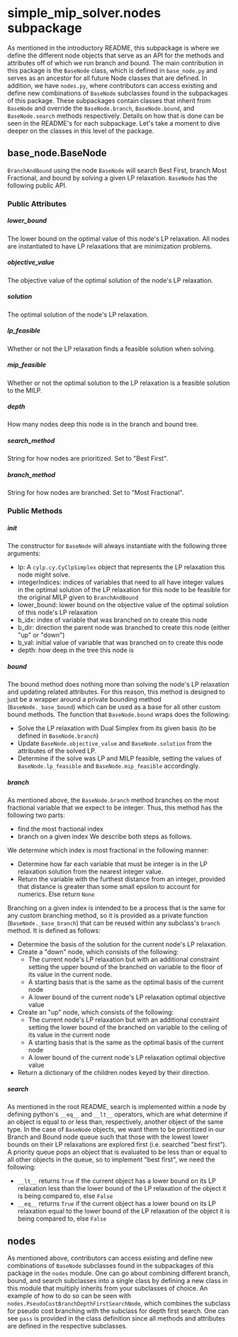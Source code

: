 # simple_mip_solver.nodes subpackage

As mentioned in the introductory README, this subpackage is where we define
the different node objects that serve as an API for the methods and attributes
off of which we run branch and bound. The main contribution in this package
is the `BaseNode` class, which is defined in `base_node.py` and serves as an
ancestor for all future Node classes that are defined. In addition, we have
`nodes.py`, where contributors can access existing and define new combinations
of `BaseNode` subclasses found in the subpackages of this package. These subpackages
contain classes that inherit from `BaseNode` and override the `BaseNode.branch`,
`BaseNode.bound`, and `BaseNode.search` methods respectively. Details on how that is
done can be seen in the README's for each subpackage. Let's take a moment to
dive deeper on the classes in this level of the package.

## base_node.BaseNode
`BranchAndBound` using the node `BaseNode` will search Best First, branch Most
Fractional, and bound by solving a given LP relaxation. `BaseNode` has the following
public API.

### Public Attributes

##### lower_bound
The lower bound on the optimal value of this node's LP relaxation. All nodes
are instantiated to have LP relaxations that are minimization problems.

##### objective_value
The objective value of the optimal solution of the node's LP relaxation.

##### solution
The optimal solution of the node's LP relaxation.

##### lp_feasible
Whether or not the LP relaxation finds a feasible solution when solving.

##### mip_feasible
Whether or not the optimal solution to the LP relaxation is a feasible solution
to the MILP.

##### depth
How many nodes deep this node is in the branch and bound tree.

##### search_method
String for how nodes are prioritized. Set to "Best First".

##### branch_method
String for how nodes are branched. Set to "Most Fractional".

### Public Methods

##### init
The constructor for `BaseNode` will always instantiate with the following
three arguments:
* lp: A `cylp.cy.CyClpSimplex` object that represents the LP relaxation this
  node might solve.
* integerIndices: indices of variables that need to all have integer values
  in the optimal solution of the LP relaxation for this node to be feasible
  for the original MILP given to `BranchAndBound`
* lower_bound: lower bound on the objective value of the optimal solution of
  this node's LP relaxation
* b_idx: index of variable that was branched on to create this node
* b_dir: direction the parent node was branched to create this node (either "up"
  or "down")
* b_val: initial value of variable that was branched on to create this node
* depth: how deep in the tree this node is

##### bound
The bound method does nothing more than solving the node's LP relaxation and
updating related attributes. For this reason, this method is designed to just be
a wrapper around a private bounding method (`BaseNode._base_bound`) which can be
used as a base for all other custom bound methods. The function that `BaseNode.bound`
wraps does the following:

* Solve the LP relaxation with Dual Simplex from its given basis (to be defined
  in `BaseNode.branch`)
* Update `BaseNode.objective_value` and `BaseNode.solution` from the attributes
  of the solved LP.
* Determine if the solve was LP and MILP feasible, setting the values of
  `BaseNode.lp_feasible` and `BaseNode.mip_feasible` accordingly.

##### branch
As mentioned above, the `BaseNode.branch` method branches on the most fractional
variable that we expect to be integer. Thus, this method has the following two
parts:
* find the most fractional index
* branch on a given index
We describe both steps as follows.
  
We determine which index is most fractional in the following manner:
* Determine how far each variable that must be integer is in the LP relaxation
  solution from the nearest integer value.
* Return the variable with the furthest distance from an integer, provided that
  distance is greater than some small epsilon to account for numerics. Else return
  `None`
  
Branching on a given index is intended to be a process that is the same for any
custom branching method, so it is provided as a private function
(`BaseNode._base_branch`) that can be reused within any subclass's `branch` method.
It is defined as follows:
* Determine the basis of the solution for the current node's LP relaxation.
* Create a "down" node, which consists of the following:
    * The current node's LP relaxation but with an additional constraint setting
      the upper bound of the branched on variable to the floor of its value in the
      current node.
    * A starting basis that is the same as the optimal basis of the current node
    * A lower bound of the current node's LP relaxation optimal objective value
* Create an "up" node, which consists of the following:
    * The current node's LP relaxation but with an additional constraint setting
      the lower bound of the branched on variable to the ceiling of its value in the
      current node
    * A starting basis that is the same as the optimal basis of the current node
    * A lower bound of the current node's LP relaxation optimal objective value
* Return a dictionary of the children nodes keyed by their direction.  

##### search 
As mentioned in the root README, search is implemented within a node by defining
python's `__eq__` and `__lt__` operators, which are what determine if an object
is equal to or less than, respectively, another object of the same type. In 
the case of `BaseNode` objects, we want them to be prioritized in our Branch
and Bound node queue such that those with the lowest lower bounds on their LP
relaxations are explored first (i.e. searched "best first"). A priority queue pops
an object that is evaluated to be less than or equal to all other objects in the
queue, so to implement "best first", we need the following:
* `__lt__` returns `True` if the current object has a lower bound on its LP relaxation
  less than the lower bound of the LP relaxation of the object it is being compared
  to, else `False`
* `__eq__` returns `True` if the current object has a lower bound on its LP relaxation
  equal to the lower bound of the LP relaxation of the object it is being compared
  to, else `False`
  
## nodes
As mentioned above, contributors can access existing and define new combinations
of `BaseNode` subclasses found in the subpackages of this package in the `nodes`
module. One can go about combining different branch, bound, and search subclasses
into a single class by defining a new class in this module that multiply inherits
from your subclasses of choice. An example of how to do so can be seen with
`nodes.PseudoCostBranchDepthFirstSearchNode`, which combines the subclass for
pseudo cost branching with the subclass for depth first search. One can see
`pass` is provided in the class definition since all methods and attributes are
defined in the respective subclasses.
